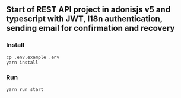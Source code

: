 ## Start of REST API project in adonisjs v5 and typescript with JWT, I18n authentication, sending email for confirmation and recovery

### Install

```
cp .env.example .env
yarn install
```

### Run
```
yarn run start
```
